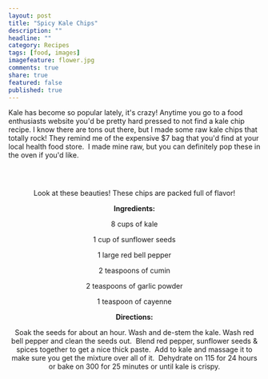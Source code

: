 ```yaml
---
layout: post
title: "Spicy Kale Chips"
description: ""
headline: ""
category: Recipes
tags: [food, images]
imagefeature: flower.jpg
comments: true
share: true
featured: false
published: true
---
```


Kale has become so popular lately, it's crazy! Anytime you go to a food enthusiasts website you'd be pretty hard pressed to not find a kale chip recipe. I know there are tons out there, but I made some raw kale chips that totally rock! They remind me of the expensive $7 bag that you'd find at your local health food store.  I made mine raw, but you can definitely pop these in the oven if you'd like.

<img class="aligncenter" src="http://i1208.photobucket.com/albums/cc370/apegg23/kale_zpse826bf02.png" alt="" />

&nbsp;
<p style="text-align: center;">Look at these beauties! These chips are packed full of flavor!</p>
<p style="text-align: center;"><strong>Ingredients:</strong></p>
<p style="text-align: center;">8 cups of kale</p>
<p style="text-align: center;">1 cup of sunflower seeds</p>
<p style="text-align: center;">1 large red bell pepper</p>
<p style="text-align: center;">2 teaspoons of cumin</p>
<p style="text-align: center;">2 teaspoons of garlic powder</p>
<p style="text-align: center;">1 teaspoon of cayenne</p>
<p style="text-align: center;"><strong>Directions:</strong></p>
<p style="text-align: center;">Soak the seeds for about an hour. Wash and de-stem the kale. Wash red bell pepper and clean the seeds out.  Blend red pepper, sunflower seeds &amp; spices together to get a nice thick paste.  Add to kale and massage it to make sure you get the mixture over all of it.  Dehydrate on 115 for 24 hours or bake on 300 for 25 minutes or until kale is crispy.</p>
